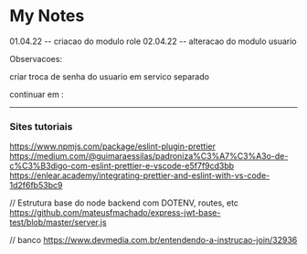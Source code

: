 # My Notes

01.04.22 -- criacao do modulo role
02.04.22 -- alteracao do modulo usuario

Observacoes:

criar troca de senha do usuario em servico separado

continuar em :

-------------------------------------------------------------------------------------

### Sites tutoriais

https://www.npmjs.com/package/eslint-plugin-prettier
https://medium.com/@guimaraessilas/padroniza%C3%A7%C3%A3o-de-c%C3%B3digo-com-eslint-prettier-e-vscode-e5f7f9cd3bb
https://enlear.academy/integrating-prettier-and-eslint-with-vs-code-1d2f6fb53bc9

// Estrutura base do node backend com DOTENV, routes, etc
https://github.com/mateusfmachado/express-jwt-base-test/blob/master/server.js

// banco
https://www.devmedia.com.br/entendendo-a-instrucao-join/32936

